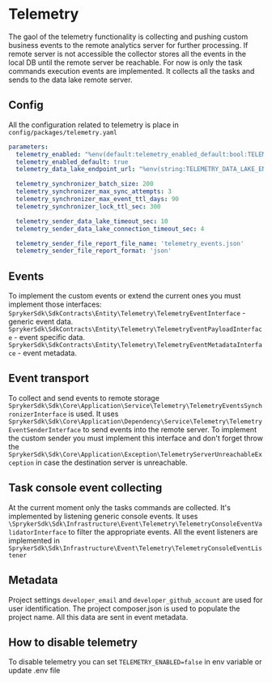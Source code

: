 Telemetry
========================

The gaol of the telemetry functionality is collecting and pushing custom business events to the remote analytics server for further processing.
If remote server is not accessible the collector stores all the events in the local DB until the remote server be reachable.
For now is only the task commands execution events are implemented. It collects all the tasks and sends to the data lake remote server.

## Config
All the configuration related to telemetry is place in `config/packages/telemetry.yaml`
```yaml
parameters:
  telemetry_enabled: "%env(default:telemetry_enabled_default:bool:TELEMETRY_ENABLED)%"
  telemetry_enabled_default: true
  telemetry_data_lake_endpoint_url: "%env(string:TELEMETRY_DATA_LAKE_ENDPOINT_URL)%"

  telemetry_synchronizer_batch_size: 200
  telemetry_synchronizer_max_sync_attempts: 3
  telemetry_synchronizer_max_event_ttl_days: 90
  telemetry_synchronizer_lock_ttl_sec: 300

  telemetry_sender_data_lake_timeout_sec: 10
  telemetry_sender_data_lake_connection_timeout_sec: 4

  telemetry_sender_file_report_file_name: 'telemetry_events.json'
  telemetry_sender_file_report_format: 'json'
```

## Events
To implement the custom events or extend the current ones you must implement those interfaces:
`SprykerSdk\SdkContracts\Entity\Telemetry\TelemetryEventInterface` - generic event data.
`SprykerSdk\SdkContracts\Entity\Telemetry\TelemetryEventPayloadInterface` - event specific data.
`SprykerSdk\SdkContracts\Entity\Telemetry\TelemetryEventMetadataInterface` - event metadata.

## Event transport
To collect and send events to remote storage `SprykerSdk\Sdk\Core\Application\Service\Telemetry\TelemetryEventsSynchronizerInterface` is used.
It uses `SprykerSdk\Sdk\Core\Application\Dependency\Service\Telemetry\TelemetryEventSenderInterface` to send events into the remote server.
To implement the custom sender you must implement this interface and don't forget throw the `SprykerSdk\Sdk\Core\Application\Exception\TelemetryServerUnreachableException` in case the destination server is unreachable.

## Task console event collecting
At the current moment only the tasks commands are collected. It's implemented by listening generic console events.
It uses `\SprykerSdk\Sdk\Infrastructure\Event\Telemetry\TelemetryConsoleEventValidatorInterface` to filter the appropriate events.
All the event listeners are implemented in `SprykerSdk\Sdk\Infrastructure\Event\Telemetry\TelemetryConsoleEventListener`

## Metadata
Project settings `developer_email` and `developer_github_account` are used for user identification.
The project composer.json is used to populate the project name. All this data are sent in event metadata.

## How to disable telemetry
To disable telemetry you can set `TELEMETRY_ENABLED=false` in env variable or update .env file


